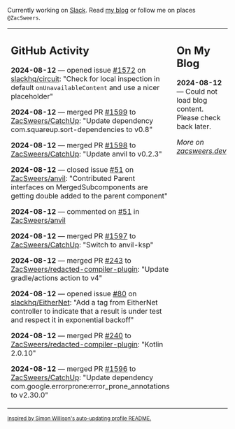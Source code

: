 Currently working on [Slack](https://slack.com/). Read [my blog](https://zacsweers.dev/) or follow me on places `@ZacSweers`.

<table><tr><td valign="top" width="60%">

## GitHub Activity
<!-- githubActivity starts -->
**2024-08-12** — opened issue [#1572](https://github.com/slackhq/circuit/issues/1572) on [slackhq/circuit](https://github.com/slackhq/circuit): "Check for local inspection in default `onUnavailableContent` and use a nicer placeholder"

**2024-08-12** — merged PR [#1599](https://github.com/ZacSweers/CatchUp/pull/1599) to [ZacSweers/CatchUp](https://github.com/ZacSweers/CatchUp): "Update dependency com.squareup.sort-dependencies to v0.8"

**2024-08-12** — merged PR [#1598](https://github.com/ZacSweers/CatchUp/pull/1598) to [ZacSweers/CatchUp](https://github.com/ZacSweers/CatchUp): "Update anvil to v0.2.3"

**2024-08-12** — closed issue [#51](https://github.com/ZacSweers/anvil/issues/51) on [ZacSweers/anvil](https://github.com/ZacSweers/anvil): "Contributed Parent interfaces on MergedSubcomponents are getting double added to the parent component"

**2024-08-12** — commented on [#51](https://github.com/ZacSweers/anvil/issues/51#issuecomment-2283946330) in [ZacSweers/anvil](https://github.com/ZacSweers/anvil)

**2024-08-12** — merged PR [#1597](https://github.com/ZacSweers/CatchUp/pull/1597) to [ZacSweers/CatchUp](https://github.com/ZacSweers/CatchUp): "Switch to anvil-ksp"

**2024-08-12** — merged PR [#243](https://github.com/ZacSweers/redacted-compiler-plugin/pull/243) to [ZacSweers/redacted-compiler-plugin](https://github.com/ZacSweers/redacted-compiler-plugin): "Update gradle/actions action to v4"

**2024-08-12** — opened issue [#80](https://github.com/slackhq/EitherNet/issues/80) on [slackhq/EitherNet](https://github.com/slackhq/EitherNet): "Add a tag from EitherNet controller to indicate that a result is under test and respect it in exponential backoff"

**2024-08-12** — merged PR [#240](https://github.com/ZacSweers/redacted-compiler-plugin/pull/240) to [ZacSweers/redacted-compiler-plugin](https://github.com/ZacSweers/redacted-compiler-plugin): "Kotlin 2.0.10"

**2024-08-12** — merged PR [#1596](https://github.com/ZacSweers/CatchUp/pull/1596) to [ZacSweers/CatchUp](https://github.com/ZacSweers/CatchUp): "Update dependency com.google.errorprone:error_prone_annotations to v2.30.0"
<!-- githubActivity ends -->
</td><td valign="top" width="40%">

## On My Blog
<!-- blog starts -->
**2024-08-12** — Could not load blog content. Please check back later.
<!-- blog ends -->
_More on [zacsweers.dev](https://zacsweers.dev/)_
</td></tr></table>

<sub><a href="https://simonwillison.net/2020/Jul/10/self-updating-profile-readme/">Inspired by Simon Willison's auto-updating profile README.</a></sub>